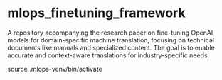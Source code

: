 # mlops_finetuning_framework
A repository accompanying the research paper on fine-tuning OpenAI models for domain-specific machine translation, focusing on technical documents like manuals and specialized content. The goal is to enable accurate and context-aware translations for industry-specific needs.

source .mlops-venv/bin/activate